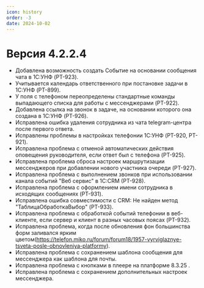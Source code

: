 ```yaml
---
icon: history
order: -3
date: 2024-10-02
---
```

# Версия 4.2.2.4

- Добавлена возможность создать Событие на основании сообщения чата в 1С:УНФ (PT-923).
- Учитывается календарь ответственного при постановке задачи в 1С:УНФ (PT-899).
- У поля с телефоном переопределены стандартные команды выпадающего списка для работы с мессенджерами (PT-922).
- Добавлена ссылка на звонок в задаче, на основании которого она создана в 1С:УНФ (PT-926).
- Исправлена ошибка удаления сотрудника из чата telegram-центра после первого ответа.
- Исправлены проблемы в настройках телефонии 1С:УНФ (PT-920, PT-921).
- Исправлена проблема с отменой автоматических действия оповещения руководителя, если ответ был с телефона (PT-925).
- Исправлена проблема сброса настроек маршрутизации мессенджеров при добавлении нового участника очереди (PT-927).
- Исправлена проблема с выполнением звонков при использовании канала событий "Веб сервис" в 1С:CRM (PT-928).
- Исправлена проблема с оформлением имени сотрудника в исходящих сообщениях (PT-931).
- Исправлена ошибка совместимости с CRM: Не найден метод "ТаблицаОбработкаВыбор" (PT-933).
- Исправлена проблема с обработкой событий телефонии в веб-клиенте, если сервер и клиент в разных часовых поясах (PT-932).
- Исправлена проблема, когда после обновления фон большинства форм заливался ярким цветом(https://telefon.miko.ru/forum/forum18/1957-vyrviglaznye-tsveta-posle-obnovleniya-platformy).
- Исправлена проблема с сохранением шаблона сообщения для мессенджера как шаблона для почты.
- Исправлена проблема с кнопками в плеере на платформе 8.3.25 .
- Исправлена проблема с сохранением дополнительных настроек мессенджера.